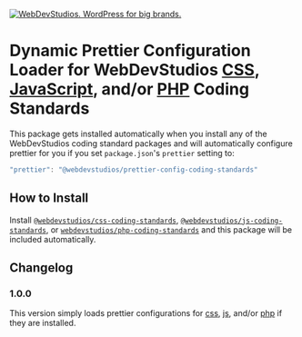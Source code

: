 <a href="https://webdevstudios.com/contact/"><img src="https://webdevstudios.com/wp-content/uploads/2018/04/wds-github-banner.png" alt="WebDevStudios. WordPress for big brands."></a>

# Dynamic Prettier Configuration Loader for WebDevStudios [CSS](https://github.com/WebDevStudios/css-coding-standards), [JavaScript](https://github.com/WebDevStudios/js-coding-standards), and/or [PHP](https://github.com/WebDevStudios/PHP-coding-standards) Coding Standards

This package gets installed automatically when you install any of the WebDevStudios coding standard packages and will automatically configure prettier for you if you set `package.json`'s `prettier` setting to:

```js
"prettier": "@webdevstudios/prettier-config-coding-standards"
```

## How to Install

Install [`@webdevstudios/css-coding-standards`](https://github.com/WebDevStudios/css-coding-standards), [`@webdevstudios/js-coding-standards`](https://github.com/WebDevStudios/js-coding-standards), or [`webdevstudios/php-coding-standards`](https://github.com/WebDevStudios/php-coding-standards) and this package will be included automatically.

## Changelog

### 1.0.0

This version simply loads prettier configurations for [css](https://github.com/WebDevStudios/prettier-config-css-coding-standards), [js](https://github.com/WebDevStudios/prettier-config-js-coding-standards), and/or [php](https://github.com/WebDevStudios/prettier-config-php-coding-standards) if they are installed.
